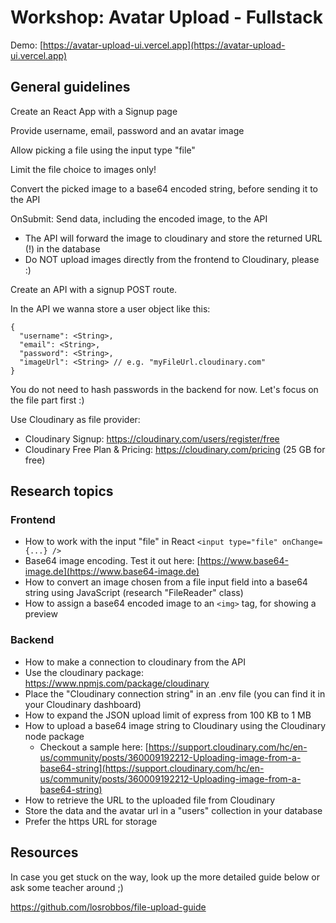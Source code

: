 
# Workshop: Avatar Upload - Fullstack

Demo: [https://avatar-upload-ui.vercel.app](https://avatar-upload-ui.vercel.app)

## General guidelines

Create an React App with a Signup page

Provide username, email, password and an avatar image

Allow picking a file using the input type "file"

Limit the file choice to images only!

Convert the picked image to a base64 encoded string, before sending it to the API

OnSubmit: Send data, including the encoded image, to the API
  - The API will forward the image to cloudinary and store the returned URL (!) in the database
  - Do NOT upload images directly from the frontend to Cloudinary, please :)


Create an API with a signup POST route.

In the API we wanna store a user object like this:
```
{
  "username": <String>,
  "email": <String>,
  "password": <String>,
  "imageUrl": <String> // e.g. "myFileUrl.cloudinary.com"
}
```

You do not need to hash passwords in the backend for now. Let's focus on the file part first :)

Use Cloudinary as file provider: 

- Cloudinary Signup: https://cloudinary.com/users/register/free
- Cloudinary Free Plan & Pricing: https://cloudinary.com/pricing (25 GB for free)


## Research topics

### Frontend

- How to work with the input "file" in React `<input type="file" onChange={...} />`
- Base64 image encoding. Test it out here: [https://www.base64-image.de](https://www.base64-image.de)
- How to convert an image chosen from a file input field into a base64 string using JavaScript (research "FileReader" class)
- How to assign a base64 encoded image to an `<img>` tag, for showing a preview

### Backend

- How to make a connection to cloudinary from the API
- Use the cloudinary package: https://www.npmjs.com/package/cloudinary
- Place the "Cloudinary connection string" in an .env file (you can find it in your Cloudinary dashboard)
- How to expand the JSON upload limit of express from 100 KB to 1 MB
- How to upload a base64 image string to Cloudinary using the Cloudinary node package
  - Checkout a sample here: [https://support.cloudinary.com/hc/en-us/community/posts/360009192212-Uploading-image-from-a-base64-string](https://support.cloudinary.com/hc/en-us/community/posts/360009192212-Uploading-image-from-a-base64-string)
- How to retrieve the URL to the uploaded file from Cloudinary
- Store the data and the avatar url in a "users" collection in your database
- Prefer the https URL for storage


## Resources

In case you get stuck on the way, look up the more detailed guide below or ask some teacher around ;)

https://github.com/losrobbos/file-upload-guide

